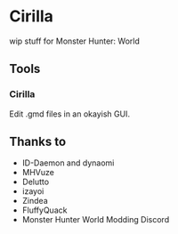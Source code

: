 # Cirilla

wip stuff for Monster Hunter: World


## Tools

### Cirilla

Edit .gmd files in an okayish GUI.


## Thanks to

- ID-Daemon and dynaomi
- MHVuze
- Delutto
- izayoi
- Zindea
- FluffyQuack
- Monster Hunter World Modding Discord
